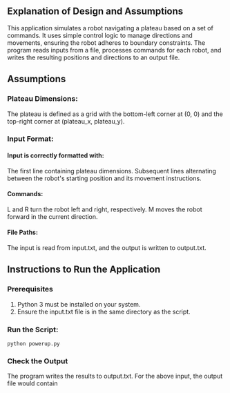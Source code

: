 ## Explanation of Design and Assumptions
This application simulates a robot navigating a plateau based on a set of commands. It uses simple control logic to manage directions and movements, ensuring the robot adheres to boundary constraints. The program reads inputs from a file, processes commands for each robot, and writes the resulting positions and directions to an output file.

## Assumptions
### Plateau Dimensions:

The plateau is defined as a grid with the bottom-left corner at (0, 0) and the top-right corner at (plateau_x, plateau_y).
### Input Format:

#### Input is correctly formatted with:
The first line containing plateau dimensions.
Subsequent lines alternating between the robot's starting position and its movement instructions.

#### Commands:

L and R turn the robot left and right, respectively.
M moves the robot forward in the current direction.
#### File Paths:

The input is read from input.txt, and the output is written to output.txt.


## Instructions to Run the Application
### Prerequisites
1. Python 3 must be installed on your system.
2. Ensure the input.txt file is in the same directory as the script.

### Run the Script:
`python powerup.py`

### Check the Output
The program writes the results to output.txt. For the above input, the output file would contain


